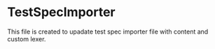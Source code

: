 # TestSpecImporter

This file is created to upadate test spec importer file with content and custom lexer.
